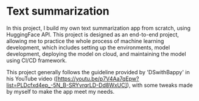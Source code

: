 # Text summarization
In this project, I build my own text summarization app from scratch, using HuggingFace API. This project is designed as an end-to-end project, allowing me to practice the whole process of machine learning development, which includes setting up the environments, model development, deploying the model on cloud, and maintaining the model using CI/CD framework. 

This project generally follows the guideline provided by 'DSwithBappy' in his YouTube video ([https://youtu.be/p7V4Aa7qEpw?list=PLDcfxd4ep_-5N_B-SRYvrqrLD-Dd8WxUC]), with some tweaks made by myself to make the app meet my needs.
